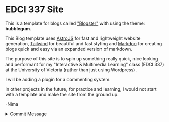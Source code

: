 # EDCI 337 Site

This is a template for blogs called ["Blogster"](https://github.com/flexdinesh/blogster) with using the theme: **bubblegum**.

This Blog template uses [AstroJS](https://astro.build) for fast and lightweight website generation, [Tailwind](https://tailwindcss.com) for beautiful and fast styling and [Markdoc](https://markdoc.dev) for creating blogs quick and easy via an expanded version of markdown. 

The purpose of this site is to spin up something really quick, nice looking and performant for my "Interactive & Multimedia Learning" class (EDCI 337) at the University of Victoria (rather than just using Wordpress).

I will be adding a plugin for a commenting system.

In other projects in the future, for practice and learning, I would not start with a template and make the site from the ground up.

-Nima


<details><summary>Commit Message</summary>
Commit types include:

- Feat- feature
- Fix- bugfixes
- Docs- changes to the documentation like README
- Style- style or formatting change
- Perf - improves code performance
- Test- test a feature

Using the conventional commit method makes it easy for project contributors to filter and search for specific commits, as shown in the example below:

Summary:

    Docs: Fixes typo on in-from-the-depths.md

    Description:

    Closes ticket #54321
</details>
